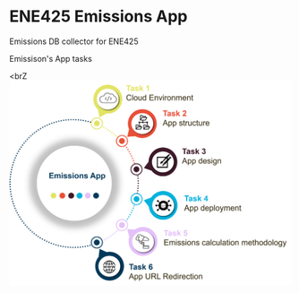 # ENE425 Emissions App
Emissions DB collector for ENE425

<p>Emissison's App tasks </p>

<brZ
![alt_text](notes/module_design_v2.png)
</br>
    
